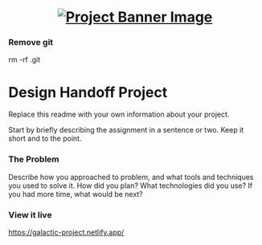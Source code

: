 <h1 align="center">
  <a href="">
    <img src="/src/assets/design-handoff.svg" alt="Project Banner Image">
  </a>
</h1>

### Remove git

rm -rf .git

# Design Handoff Project

Replace this readme with your own information about your project.

Start by briefly describing the assignment in a sentence or two. Keep it short and to the point.


### The Problem

Describe how you approached to problem, and what tools and techniques you used to solve it. How did you plan? What technologies did you use? If you had more time, what would be next?

### View it live

https://galactic-project.netlify.app/

